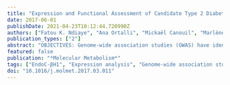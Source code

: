 ```yaml
---
title: "Expression and Functional Assessment of Candidate Type 2 Diabetes Susceptibility Genes Identify Four New Genes Contributing to Human Insulin Secretion"
date: 2017-06-01
publishDate: 2021-04-23T10:12:44.720990Z
authors: ["Fatou K. Ndiaye", "Ana Ortalli", "Mickaël Canouil", "Marlène Huyvaert", "Clara Salazar-Cardozo", "Cécile Lecoeur", "Marie Verbanck", "Valérie Pawlowski", "Raphaël Boutry", "Emmanuelle Durand", "Iandry Rabearivelo", "Olivier Sand", "Lorella Marselli", "Julie Kerr-Conte", "Vikash Chandra", "Raphaël Scharfmann", "Odile Poulain-Godefroy", "Piero Marchetti", "François Pattou", "Amar Abderrahmani", "Philippe Froguel", "Amélie Bonnefond"]
publication_types: ["2"]
abstract: "OBJECTIVES: Genome-wide association studies (GWAS) have identified textgreater100 loci independently contributing to type 2 diabetes (T2D) risk. However, translational implications for precision medicine and for the development of novel treatments have been disappointing, due to poor knowledge of how these loci impact T2D pathophysiology. Here, we aimed to measure the expression of genes located nearby T2D associated signals and to assess their effect on insulin secretion from pancreatic beta cells. METHODS: The expression of 104 candidate T2D susceptibility genes was measured in a human multi-tissue panel, through PCR-free expression assay. The effects of the knockdown of beta-cell enriched genes were next investigated on insulin secretion from the human EndoC-βH1 beta-cell line. Finally, we performed RNA-sequencing (RNA-seq) so as to assess the pathways affected by the knockdown of the new genes impacting insulin secretion from EndoC-βH1, and we analyzed the expression of the new genes in mouse models with altered pancreatic beta-cell function. RESULTS: We found that the candidate T2D susceptibility genes' expression is significantly enriched in pancreatic beta cells obtained by laser capture microdissection or sorted by flow cytometry and in EndoC-βH1 cells, but not in insulin sensitive tissues. Furthermore, the knockdown of seven T2D-susceptibility genes (CDKN2A, GCK, HNF4A, KCNK16, SLC30A8, TBC1D4, and TCF19) with already known expression and/or function in beta cells changed insulin secretion, supporting our functional approach. We showed first evidence for a role in insulin secretion of four candidate T2D-susceptibility genes (PRC1, SRR, ZFAND3, and ZFAND6) with no previous knowledge of presence and function in beta cells. RNA-seq in EndoC-βH1 cells with decreased expression of PRC1, SRR, ZFAND6, or ZFAND3 identified specific gene networks related to T2D pathophysiology. Finally, a positive correlation between the expression of Ins2 and the expression of Prc1, Srr, Zfand6, and Zfand3 was found in mouse pancreatic islets with altered beta-cell function. CONCLUSIONS: This study showed the ability of post-GWAS functional studies to identify new genes and pathways involved in human pancreatic beta-cell function and in T2D pathophysiology."
featured: false
publication: "*Molecular Metabolism*"
tags: ["EndoC-βH1", "Expression analysis", "Genome-wide association study", "Insulin secretion", "RNAi screening", "Type 2 diabetes"]
doi: "10.1016/j.molmet.2017.03.011"
---
```


